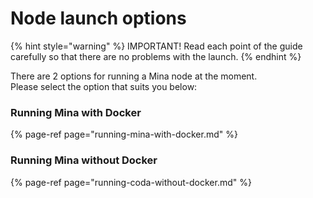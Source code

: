 # Node launch options

{% hint style="warning" %}
IMPORTANT! Read each point of the guide carefully so that there are no problems with the launch.
{% endhint %}

There are 2 options for running a Mina node at the moment.   
Please select the option that suits you below:

### Running Mina with Docker

{% page-ref page="running-mina-with-docker.md" %}

### Running Mina without Docker

{% page-ref page="running-coda-without-docker.md" %}



